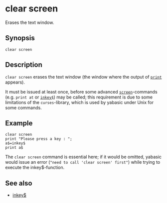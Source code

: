 # clear screen

Erases the text window.

## Synopsis

```basic
clear screen
```

## Description

```clear screen``` erases the text window (the window where the output of [```print```](print.html) appears).

It must be issued at least once, before some advanced [```screen```](screen.html)-commands (e.g. ```print at``` or [```inkey$```](inkey.html)) may be called; this requirement is due to some limitations of the ```curses```-library, which is used by yabasic under Unix for some commands.

## Example

```basic
clear screen
print "Please press a key : ";
a$=inkey$
print a$
```

The ```clear screen``` command is essential here; if it would be omitted, yabasic would issue an error (```"need to call 'clear screen' first"```) while trying to execute the inkey$-function.

## See also

 * [inkey$](inkey.html)
 
